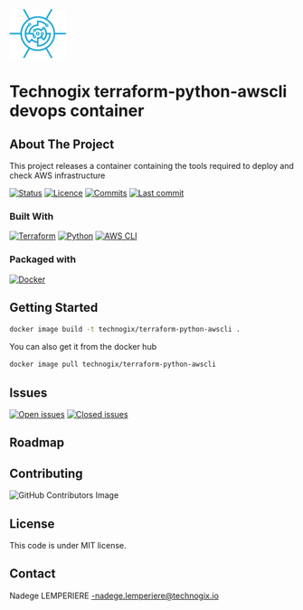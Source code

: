 ![Technogix logo](docs/imgs/logo.png)

# Technogix terraform-python-awscli devops container

## About The Project

This project releases a container containing the tools required to deploy and check AWS infrastructure

[![Status](https://badgen.net/github/checks/technogix-images/terraform-python-awscli)](https://github.com/technogix-images/terraform-python-awscli/actions/workflows/release.yml)
[![Licence](https://img.shields.io/static/v1?label=license&message=MIT&color=informational)](./LICENSE)
[![Commits](https://badgen.net/github/commits/technogix-images/terraform-python-awscli/main)](https://github.com/technogix-images/terraform-python-awscli)
[![Last commit](https://badgen.net/github/last-commit/technogix-images/terraform-python-awscli/main)](https://github.com/technogix-images/terraform-python-awscli)

### Built With

[![Terraform](https://img.shields.io/static/v1?label=terraform&message=1.2.1&color=informational)](https://www.terraform.io/docs/index.html)
[![Python](https://img.shields.io/static/v1?label=python&message=3.104&color=informational)](https://www.python.org/)
[![AWS CLI](https://img.shields.io/static/v1?label=aws%20cli&message=2.4.23&color=informational)](https://aws.amazon.com/cli/)

### Packaged with

[![Docker](https://img.shields.io/static/v1?label=Docker&message=20.10.13&color=informational)](https://www.docker.com/)

## Getting Started

```bash
docker image build -t technogix/terraform-python-awscli .
```

You can also get it from the docker hub

```bash
docker image pull technogix/terraform-python-awscli
```

## Issues

[![Open issues](https://img.shields.io/github/issues/technogix-images/terraform-python-awscli.svg)](https://github.com/technogix-images/terraform-python-awscli/issues)
[![Closed issues](https://img.shields.io/github/issues-closed/technogix-images/terraform-python-awscli.svg)](https://github.com/technogix-images/terraform-python-awscli/issues)

## Roadmap

## Contributing

![GitHub Contributors Image](https://contrib.rocks/image?repo=technogix-images/terraform-python-awscli)

## License

This code is under MIT license.

## Contact

Nadege LEMPERIERE -nadege.lemperiere@technogix.io
